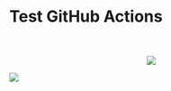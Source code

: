 # Test GitHub Actions
<p align="center">
  <br><br>
  <img src="https://github.com/yum-yab/actions-test/workflows/Ontology-tracker/badge.svg">
</p>

![](https://github.com/yum-yab/actions-test/workflows/Ontology-tracker/badge.svg)
